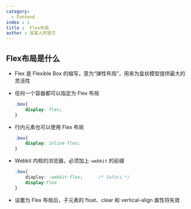 ```yaml
---
category:
  - Fontend
index : 1
title :  Flex布局
author : 吴某人的宝贝
---
```


## Flex布局是什么

- Flex 是 Flexible Box 的缩写，意为“弹性布局”，用来为盒状模型提供最大的灵活性

- 任何一个容器都可以指定为 Flex 布局

  ```css
  .box{
      display: flex;
  }
  ```

- 行内元素也可以使用 Flex 布局

  ```css
  .box{
      display: inline-flex;
  }
  ```

- Webkit 内核的浏览器，必须加上`-webkit` 的前缀

  ```css
  .box{
      diaplay: -webkit-flex;      /* Safari */
      display:flex
  }
  ```

- 设置为 Flex 布局后，子元素的 float、clear 和 vertical-align 属性将失效


